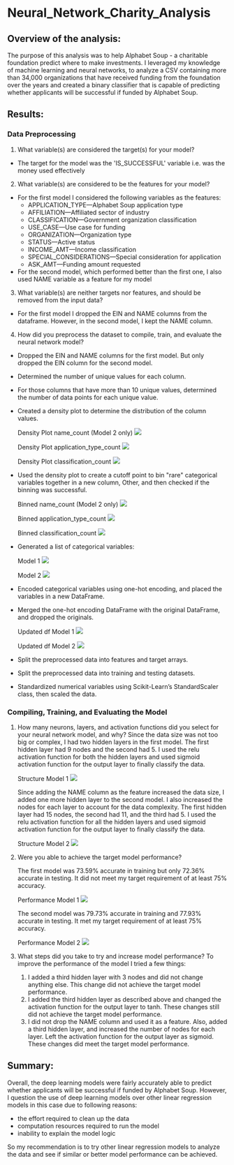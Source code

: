 # Neural_Network_Charity_Analysis

## Overview of the analysis: 
The purpose of this analysis was to help Alphabet Soup - a charitable foundation predict where to make investments. I leveraged my knowledge of machine learning and neural networks, to analyze a CSV containing more than 34,000 organizations that have received funding from the foundation over the years and created a binary classifier that is capable of predicting whether applicants will be successful if funded by Alphabet Soup.

## Results: 

### Data Preprocessing
1. What variable(s) are considered the target(s) for your model?
- The target for the model was the 'IS_SUCCESSFUL' variable i.e. was the money used effectively

2. What variable(s) are considered to be the features for your model?
- For the first model I considered the following variables as the features:
    - APPLICATION_TYPE—Alphabet Soup application type
    -  AFFILIATION—Affiliated sector of industry
    - CLASSIFICATION—Government organization classification
    - USE_CASE—Use case for funding
    - ORGANIZATION—Organization type
    - STATUS—Active status
    - INCOME_AMT—Income classification
    - SPECIAL_CONSIDERATIONS—Special consideration for application
    - ASK_AMT—Funding amount requested
- For the second model, which performed better than the first one, I also used NAME variable as a feature for my model

3. What variable(s) are neither targets nor features, and should be removed from the input data?
- For the first model I dropped the EIN and NAME columns from the dataframe. However, in the second model, I kept the NAME column.

4. How did you preprocess the dataset to compile, train, and evaluate the neural network model?
 - Dropped the EIN and NAME columns for the first model. But only dropped the EIN column for the second model.
 - Determined the number of unique values for each column.
 - For those columns that have more than 10 unique values, determined the number of data points for each unique value.
 - Created a density plot to determine the distribution of the column values.
    
    Density Plot name_count (Model 2 only)
    <img src="/Resources/name_count_density_plot.png" >

    Density Plot application_type_count
    <img src="/Resources/application_count_density_plot.png" >

    Density Plot classification_count
    <img src="/Resources/classification_density_plot.png" >


 - Used the density plot to create a cutoff point to bin "rare" categorical variables together in a new column, Other, and then checked if the binning was successful.

    Binned name_count (Model 2 only)
    <img src="/Resources/name_count_binned.png" >

    Binned application_type_count
    <img src="/Resources/application_count_binned.png" >

    Binned classification_count
    <img src="/Resources/classification_binned.png" >

 - Generated a list of categorical variables: 
 
    Model 1
    <img src="/Resources/categorical_variables1.png" >

    Model 2
    <img src="/Resources/categorical_variables2.png" >

 - Encoded categorical variables using one-hot encoding, and placed the variables in a new DataFrame.
 - Merged the one-hot encoding DataFrame with the original DataFrame, and dropped the originals.

     Updated df Model 1
    <img src="/Resources/final_df1.png" >

    Updated df Model 2
    <img src="/Resources/final_df2.png" >

 - Split the preprocessed data into features and target arrays.
 - Split the preprocessed data into training and testing datasets.
 - Standardized numerical variables using Scikit-Learn’s StandardScaler class, then scaled the data.

### Compiling, Training, and Evaluating the Model
1. How many neurons, layers, and activation functions did you select for your neural network model, and why?
    Since the data size was not too big or complex, I had two hidden layers in the first model. The first hidden layer had 9 nodes and the second had 5. I used the relu activation function for both the hidden layers and used sigmoid activation function for the output layer to finally classify the data.

    Structure Model 1
    <img src="/Resources/model_structure1.png" >

    Since adding the NAME column as the feature increased the data size, I added one more hidden layer to the second model. I also increased the nodes for each layer to account for the data complexity. The first hidden layer had 15 nodes, the second had 11, and the third had 5. I used the relu activation function for all the hidden layers and used sigmoid activation function for the output layer to finally classify the data.

    Structure Model 2
    <img src="/Resources/model_structure2.png" >

2. Were you able to achieve the target model performance?

    The first model was 73.59% accurate in training but only 72.36% accurate in testing. It did not meet my target requirement of at least 75% accuracy.

    Performance Model 1
    <img src="/Resources/model_accuracy1.png" >

    The second model was 79.73% accurate in training and 77.93% accurate in testing. It met my target requirement of at least 75% accuracy.

    Performance Model 2
    <img src="/Resources/model_accuracy2.png" >

3. What steps did you take to try and increase model performance?
    To improve the performance of the model I tried a few things:
    1. I added a third hidden layer with 3 nodes and did not change anything else. This change did not achieve the target model performance.
    2. I added the third hidden layer as described above and changed the activation function for the output layer to tanh. These changes still did not achieve the target model performance.
    3. I did not drop the NAME column and used it as a feature. Also, added a third hidden layer, and increased the number of nodes for each layer. Left the activation function for the output layer as sigmoid. These changes did meet the target model performance.

## Summary: 
Overall, the deep learning models were fairly accurately able to predict whether applicants will be successful if funded by Alphabet Soup. However, I question the use of deep learning models over other linear regression models in this case due to following reasons:
 - the effort required to clean up the data
 - computation resources required to run the model
 - inability to explain the model logic

 So my recommendation is to try other linear regression models to analyze the data and see if similar or better model performance can be achieved.